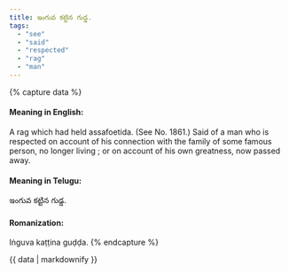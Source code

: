```yaml
---
title: ఇంగువ కట్టిన గుడ్డ.
tags:
  - "see"
  - "said"
  - "respected"
  - "rag"
  - "man"
---
```


{% capture data %}
#### Meaning in English:
A rag which had held assafoetida.
(See No. 1861.)
Said of a man who is respected on account of his connection with the family of some famous person, no longer living ; or on account of his own greatness, now passed away.

#### Meaning in Telugu:
ఇంగువ కట్టిన గుడ్డ.

#### Romanization:
Iṅguva kaṭṭina guḍḍa.
{% endcapture %}

{{ data | markdownify }}

